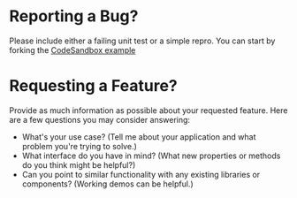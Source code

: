 # Reporting a Bug?

Please include either a failing unit test or a simple repro. You can start by forking the [CodeSandbox example](https://codesandbox.io/s/wkw2mjm5l8)

# Requesting a Feature?

Provide as much information as possible about your requested feature. Here are a few questions you may consider answering:

* What's your use case? (Tell me about your application and what problem you're trying to solve.)
* What interface do you have in mind? (What new properties or methods do you think might be helpful?)
* Can you point to similar functionality with any existing libraries or components? (Working demos can be helpful.)
